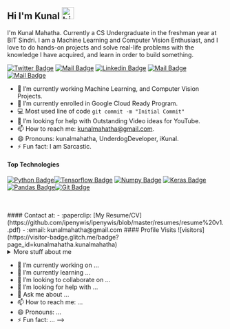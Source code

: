 ## Hi I'm Kunal <img src="https://user-images.githubusercontent.com/1303154/88677602-1635ba80-d120-11ea-84d8-d263ba5fc3c0.gif" width="28px" alt="hi">
I'm Kunal Mahatha. Currently a CS Undergraduate in the freshman year at BIT Sindri. I am a Machine Learning and Computer Vision Enthusiast, and I love to do hands-on projects and solve real-life problems with the knowledge I have acquired, and learn in order to build something.

[![Twitter Badge](https://img.shields.io/badge/-@kunal_mahatha-1ca0f1?style=flat&labelColor=1ca0f1&logo=twitter&logoColor=white&link=https://twitter.com/kunal_mahatha)](https://twitter.com/) [![Mail Badge](https://img.shields.io/badge/-Kunal_Mahatha-e74c3c?style=flat&labelColor=e74c3c&logo=youtube&logoColor=white)](https://youtube.com/) [![Linkedin Badge](https://img.shields.io/badge/-kunalmahatha-0e76a8?style=flat&labelColor=0e76a8&logo=linkedin&logoColor=white)](https://www.linkedin.com/in/kunalmahatha/) [![Mail Badge](https://img.shields.io/badge/-@kunal_mahatha-e84393?style=flat&labelColor=e84393&logo=instagram&logoColor=white)](https://instagram.com/) [![Mail Badge](https://img.shields.io/badge/-kunalmahatha@gmail.com-c0392b?style=flat&labelColor=c0392b&logo=gmail&logoColor=white)](mailto:kunalmahatha@gmail.com)

 <!-- TODO: Add last video link -->

 - 🔭 I’m currently working Machine Learning, and Computer Vision Projects.
 - 🔭 I’m currently enrolled in Google Cloud Ready Program.
 - :computer: Most used line of code `git commit -m "Initial Commit"`
 - 🤔 I’m looking for help with Outstanding Video ideas for YouTube.
 - 📫 How to reach me: kunalmahatha@gmail.com.
- 😄 Pronouns: kunalmahatha, UnderdogDeveloper, iKunal.
- ⚡ Fun fact: I am Sarcastic.
#### Top Technologies
<!-- TODO: Make technologies links takes you to repositories -->
[![Python Badge](https://img.shields.io/badge/-Python-007acc?style=for-the-badge&labelColor=black&logo=python&logoColor=007acc)](#)[![Tensorflow Badge](https://img.shields.io/badge/-TensorFlow-orange?style=for-the-badge&labelColor=black&logo=tensorflow&logoColor=orange)](#) [![Numpy Badge](https://img.shields.io/badge/-Numpy-9cd?style=for-the-badge&labelColor=black&logo=numpy&logoColor=9cd)](#) [![Keras Badge](https://img.shields.io/badge/-keras-red?style=for-the-badge&labelColor=black&logo=keras&logoColor=red)](#)[![Pandas Badge](https://img.shields.io/badge/-pandas-blue?style=for-the-badge&labelColor=black&logo=pandas&logoColor=blue)](#)[![Git Badge](https://img.shields.io/badge/-git-critical?style=for-the-badge&labelColor=black&logo=git&logoColor=critical)](#)

<br />
<br />
#### Contact at:
- :paperclip: [My Resume/CV](https://github.com/ipenywis/ipenywis/blob/master/resumes/resume%20v1..pdf)
- :email: kunalmahatha@gmail.com
#### Profile Visits 
![visitors](https://visitor-badge.glitch.me/badge?page_id=kunalmahatha.kunalmahatha)
<details>
<summary>
  More stuff about me
</summary>
<br >
I love sharing knowledge and putting tutorials, courses and posts together for helping other developers, and tjat's why UnderDog Developer Instagram Page exists!
#### What is UnderDog Developer?
UnderDog Developer is an instagram channel for learning Machine Learning, coding and Hands-on Experience. Including new technologies and frameworks and anything really related to development world.
#### Coding Stats
<!--START_SECTION:waka-->
```text
Python   15 hrs 41 mins  ████████████████████▓░░░░   82.29 % 
C++         2 hr 50 mins    ██▒░░░░░░░░░░░░░░░░░░░░░░   09.61 % 
Markdown     1 hr 27 mins    ██░░░░░░░░░░░░░░░░░░░░░░░   07.63 % 
Other        2 mins          ░░░░░░░░░░░░░░░░░░░░░░░░░   00.25 %  
```
<!--END_SECTION:waka-->
#### Github Stats
![Kunal Mahatha's github stats](https://github-readme-stats.vercel.app/api?username=kunal-mahatha&count_private=true&theme=tokyonight&hide=contribs,prs)
</details>

- 🔭 I’m currently working on ...
- 🌱 I’m currently learning ...
- 👯 I’m looking to collaborate on ...
- 🤔 I’m looking for help with ...
- 💬 Ask me about ...
- 📫 How to reach me: ...
- 😄 Pronouns: ...
- ⚡ Fun fact: ...
-->
